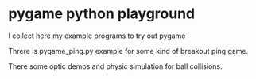 # pygame python playground

I collect here my example programs to try out pygame

Threre is pygame_ping.py example for some kind of breakout ping game.

There some optic demos and physic simulation for ball collisions.